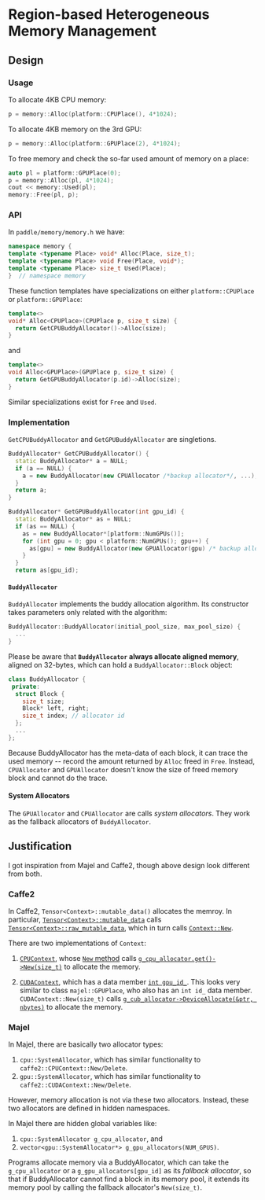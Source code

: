 # Region-based Heterogeneous Memory Management
## Design

### Usage

To allocate 4KB CPU memory:

```cpp
p = memory::Alloc(platform::CPUPlace(), 4*1024);
```

To allocate 4KB memory on the 3rd GPU:

```cpp
p = memory::Alloc(platform::GPUPlace(2), 4*1024);
```

To free memory and check the so-far used amount of memory on a place:

```cpp
auto pl = platform::GPUPlace(0);
p = memory::Alloc(pl, 4*1024);
cout << memory::Used(pl);
memory::Free(pl, p);
```

### API

In `paddle/memory/memory.h` we have:

```cpp
namespace memory {
template <typename Place> void* Alloc(Place, size_t);
template <typename Place> void Free(Place, void*);
template <typename Place> size_t Used(Place);
}  // namespace memory
```

These function templates have specializations on either `platform::CPUPlace` or `platform::GPUPlace`:

```cpp
template<>
void* Alloc<CPUPlace>(CPUPlace p, size_t size) {
  return GetCPUBuddyAllocator()->Alloc(size);
}
```

and 

```cpp
template<>
void Alloc<GPUPlace>(GPUPlace p, size_t size) {
  return GetGPUBuddyAllocator(p.id)->Alloc(size);
}
```

Similar specializations exist for `Free` and `Used`.

### Implementation

`GetCPUBuddyAllocator` and `GetGPUBuddyAllocator` are singletions.

```cpp
BuddyAllocator* GetCPUBuddyAllocator() {
  static BuddyAllocator* a = NULL;
  if (a == NULL) {
    a = new BuddyAllocator(new CPUAllocator /*backup allocator*/, ...);
  }
  return a;
}

BuddyAllocator* GetGPUBuddyAllocator(int gpu_id) {
  static BuddyAllocator* as = NULL;
  if (as == NULL) {
    as = new BuddyAllocator*[platform::NumGPUs()];
    for (int gpu = 0; gpu < platform::NumGPUs(); gpu++) {
      as[gpu] = new BuddyAllocator(new GPUAllocator(gpu) /* backup allocator */, ...);
    }
  }
  return as[gpu_id);
```

#### `BuddyAllocator`

`BuddyAllocator` implements the buddy allocation algorithm.  Its constructor takes parameters only related with the algorithm:

```cpp
BuddyAllocator::BuddyAllocator(initial_pool_size, max_pool_size) {
  ...
}
```

Please be aware that **`BuddyAllocator` always allocate aligned memory**, aligned on 32-bytes, which can hold a `BuddyAllocator::Block` object:

```cpp
class BuddyAllocator {
 private:
  struct Block {
    size_t size;
    Block* left, right;
    size_t index; // allocator id
  };
  ...
};
```

Because BuddyAllocator has the meta-data of each block, it can trace the used memory -- record the amount returned by `Alloc` freed in `Free`.  Instead, `CPUAllocator` and `GPUAllocator` doesn't know the size of freed memory block and cannot do the trace.

#### System Allocators

The `GPUAllocator` and `CPUAllocator` are calls *system allocators*.  They work as the fallback allocators of `BuddyAllocator`.

## Justification

I got inspiration from Majel and Caffe2, though above design look different from both.

### Caffe2

In Caffe2, `Tensor<Context>::mutable_data()` allocates the memroy.  In particular, [`Tensor<Context>::mutable_data`](https://github.com/caffe2/caffe2/blob/v0.7.0/caffe2/core/tensor.h#L523) calls [`Tensor<Context>::raw_mutable_data`](https://github.com/caffe2/caffe2/blob/v0.7.0/caffe2/core/tensor.h#L459), which in turn calls [`Context::New`](https://github.com/caffe2/caffe2/blob/v0.7.0/caffe2/core/tensor.h#L479).

There are two implementations of `Context`:

1. [`CPUContext`](https://github.com/caffe2/caffe2/blob/v0.7.0/caffe2/core/context.h#L105), whose [`New` method](https://github.com/caffe2/caffe2/blob/v0.7.0/caffe2/core/context.h#L131) calls [`g_cpu_allocator.get()->New(size_t)`](https://github.com/caffe2/caffe2/blob/v0.7.0/caffe2/core/context.cc#L15) to allocate the memory.

1. [`CUDAContext`](https://github.com/caffe2/caffe2/blob/v0.7.0/caffe2/core/context_gpu.h#L99), which has a data member [`int gpu_id_`](https://github.com/caffe2/caffe2/blob/v0.7.0/caffe2/core/context_gpu.h#L202).  This looks very similar to class `majel::GPUPlace`, who also has an `int id_` data member.   `CUDAContext::New(size_t)` calls [`g_cub_allocator->DeviceAllocate(&ptr, nbytes)`](https://github.com/caffe2/caffe2/blob/v0.7.0/caffe2/core/context_gpu.cu#L355) to allocate the memory.

### Majel

In Majel, there are basically two allocator types:

1. `cpu::SystemAllocator`, which has similar functionality to `caffe2::CPUContext::New/Delete`.
1. `gpu::SystemAllocator`, which has similar functionality to `caffe2::CUDAContext::New/Delete`.

However, memory allocation is not via these two allocators.  Instead, these two allocators are defined in hidden namespaces.

In Majel there are hidden global variables like:

1. `cpu::SystemAllocator g_cpu_allocator`, and
1. `vector<gpu::SystemAllocator*> g_gpu_allocators(NUM_GPUS)`.

Programs allocate memory via a BuddyAllocator, which can take the `g_cpu_allocator` or a `g_gpu_allocators[gpu_id]` as its *fallback allocator*, so that if BuddyAllocator cannot find a block in its memory pool, it extends its memory pool by calling the fallback allocator's `New(size_t)`.
